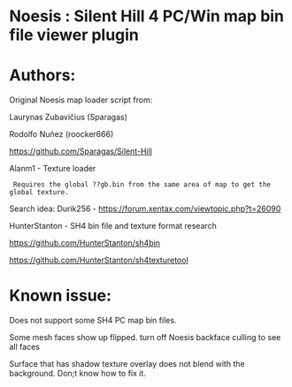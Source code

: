 # Noesis : Silent Hill 4 PC/Win map bin file viewer plugin
 
# Authors:

 Original Noesis map loader script from:
 
 Laurynas Zubavičius (Sparagas)
 
 Rodolfo Nuñez (roocker666)
 
 https://github.com/Sparagas/Silent-Hill

 Alanm1 - Texture loader 
 
     Requires the global ??gb.bin from the same area of map to get the global texture. 

 Search idea:
 Durik256 - https://forum.xentax.com/viewtopic.php?t=26090

 HunterStanton - SH4 bin file and texture format research 
 
 https://github.com/HunterStanton/sh4bin
 
 https://github.com/HunterStanton/sh4texturetool

# Known issue: 
Does not support some SH4 PC map bin files.
    
Some mesh faces show up flipped. turn off Noesis backface culling to see all faces
    
Surface that has shadow texture overlay does not blend with the background. Don;t know how to fix it.
         
